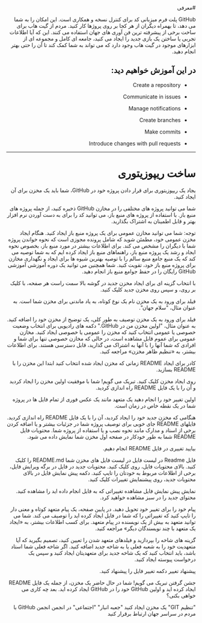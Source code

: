 <div style="direction:rtl">
#معرفی

GitHub پلت فرم میزبانی کد برای کنترل نسخه و همکاری است. این  امکان را به شما می دهد، تا بهمراه دیگران از هر کجا  بر روی پروژها کار کنید.
مردم از گیت هاب برای ساخت برخی از پیشرفته ترین فن آوری های جهان استفاده می کنند. این که آیا اطلاعات تجربی یا ساختن یک بازی جدید را ایجاد می کنید، جامعه ای کامل و مجموعه ای از ابزارهای موجود در گیت هاب وجود دارد که می تواند به شما کمک کند تا آن را حتی بهتر انجام دهید.

## در این آموزش خواهیم دید: ##

- Create a repository 

- Communicate in issues

- Manage notifications

- Create branches

- Make commits

- Introduce changes with pull requests


----------

# ساخت ریپوزیتوری  #

یجاد یک ریپوزیتوری
برای قرار دادن پروژه خود در GitHub، شما باید یک مخزن برای آن ایجاد کنید.

شما می توانید پروژه های مختلفی را در مخازن GitHub ذخیره کنید، از جمله پروژه های منبع باز. با استفاده از پروژه های منبع باز، می توانید کد را برای به دست آوردن نرم افزار بهتر و قابل اطمینان به اشتراک بگذارید.

توجه: شما می توانید مخازن عمومی برای یک پروژه منبع باز ایجاد کنید. هنگام ایجاد مخزن عمومی خود، مطمئن شوید که شامل پرونده مجوزی است که نحوه خواندن پروژه شما با دیگران را مشخص می کند. برای اطلاعات بیشتر در مورد منبع باز، بخصوص نحوه ایجاد و رشد یک پروژه منبع باز، راهنماهای منبع باز ایجاد کرده ایم که به شما توصیه می کند که یک منبع جامع منبع سالم را با توصیه بهترین شیوه ها برای ایجاد و نگهداری مخازن برای پروژه منبع باز خود، تقویت کنید. شما همچنین می توانید یک دوره آموزشی آموزشی GitHub رایگان را در حفظ جوامع منبع باز انجام دهید.

با انتخاب گزینه ای برای ایجاد مخزن جدید در گوشه بالا سمت راست هر صفحه، با کلیک بر روی، و سپس روی مخزن جدید کلیک کنید.

فیلد برای ورود به یک مخزن نام یک نوع کوتاه، به یاد ماندنی برای مخزن شما است. به عنوان مثال، "سلام جهان".

فیلد برای ورود به یک مخزن توصیف به طور کلی، یک توضیح از مخزن خود را اضافه کنید. به عنوان مثال، "اولین مخزن من در GitHub."
دکمه های رادیویی برای انتخاب وضعیت خصوصی یا عمومی انتخاب کنید که مخزن را عمومی یا خصوصی ایجاد کنید. مخازن عمومی برای عموم قابل مشاهده است، در حالی که مخازن خصوصی تنها برای شما و افرادی که شما آنها را با آنها به اشتراک می گذارید، قابل دسترسی هستند. برای اطلاعات بیشتر، به «تنظیم ظاهر مخزن» مراجعه کنید.

کادر برای ایجاد README زمانی که مخزن ایجاد شده انتخاب کنید ابتدا این مخزن را با README بسازید.

روی ایجاد مخزن کلیک کنید.
تبریک می گویم! شما با موفقیت اولین مخزن را ایجاد کردید و آن را با یک فایل README راه اندازی کردید.

اولین تغییر خود را انجام دهید
یک متعهد مانند یک عکس فوری از تمام فایل ها در پروژه شما در یک نقطه خاص در زمان است.

هنگامی که مخزن جدید خود را ایجاد کردید، آن را با یک فایل README راه اندازی کردید. فایلهای README جای خوبی برای توصیف پروژه شما در جزئیات بیشتر و یا اضافه کردن برخی از اسناد و مدارک مانند نحوه نصب و یا استفاده از پروژه شما. محتویات فایل README شما به طور خودکار در صفحه اول مخزن شما نمایش داده می شود.

بیایید تغییری در فایل README انجام دهیم.

فایل Readme در لیست فایل در لیست فایل های مخزن شما README.md را کلیک کنید.
بالای محتویات فایل، روی کلیک کنید.
محتویات جدید در فایل در برگه ویرایش فایل، برخی از اطلاعات مربوط به خودتان را تایپ کنید.
دکمه پیش نمایش فایل در بالای محتویات جدید، روی پیشنمایش تغییرات کلیک کنید.

نمایش پیش نمایش فایل مشاهده تغییراتی که به فایل انجام داده اید را مشاهده کنید. محتوای جدید را در سبز مشاهده خواهید کرد.

پیام خود را برای تغییر خود تحویل دهید. در پایین صفحه، یک پیام متعهد کوتاه و معنی دار را تایپ کنید که تغییراتی را که شما در فایل ایجاد کرده اید را توصیف می کند. شما می توانید متعهد به بیش از یک نویسنده در پیام متعهد. برای کسب اطلاعات بیشتر، به «ایجاد یک متعهد با چند نویسندگان دیگر» مراجعه کنید.

گزینه های شاخه را بپردازید و فیلدهای متعهد شدن را تعیین کنید، تصمیم بگیرید که آیا متعهدیت خود را به شعبه فعلی یا به شاخه جدید اضافه کنید. اگر شاخه فعلی شما استاد باشد، باید انتخاب کنید که یک شاخه جدید برای متعهدیتان ایجاد کنید و سپس یک درخواست پیوسته ایجاد کنید.

پیشنهاد تغییر دکمه تغییر فایل را پیشنهاد کنید.

جشن گرفتن
تبریک می گویم! شما در حال حاضر یک مخزن، از جمله یک فایل README ایجاد کرده اید و اولین GitHub خود را در GitHub ایجاد کرده اید. بعد چه کاری می خواهی بکنی؟

"تنظیم GIT"
یک مخزن ایجاد کنید
"جعبه انبار"
"اجتماعی"
در انجمن انجمن GitHub با مردم در سراسر جهان ارتباط برقرار کنید
